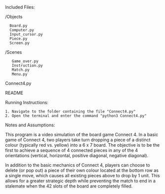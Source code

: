 Included Files:

   /Objects
   
      Board.py
      Computer.py
      Input_cursor.py
      Piece.py
      Screen.py
      
   /Scenes
   
       Game_over.py
       Instruction.py
       Match.py
       Menu.py
       
   Connect4.py
   
   README
    
Running Instructions:

    1. Navigate to the folder containing the file "Connect4.py"
    2. Open the terminal and enter the command "python3 Connect4.py"
        
Notes and Assumptions:

   This program is a video simulation of the board game Connect 4. In a basic game of Connect 4, two players take
   turn dropping a piece of a distinct colour (typically red vs. yellow) into a 6 x 7 board. The objective is
   to be the first to achieve a sequence of 4 connected pieces in any of the 4 orientations (vertical, horizontal,
   positive diagonal, negative diagonal).
   
   In addition to the basic mechanics of Connect 4, players can choose to delete (or pop out) a piece of their own
   colour located at the bottom row as a single move, which causes all existing pieces above to drop by 1 unit. This 
   allows for a greater strategic depth while preventing the match to end in a stalemate when the 42 slots of the
   board are completely filled.
   
